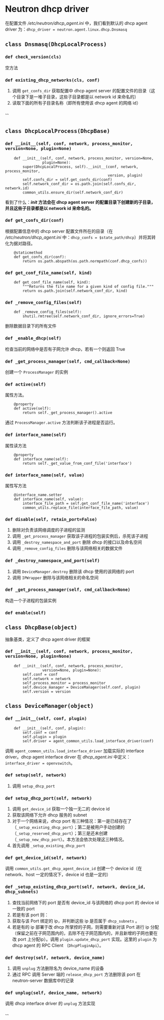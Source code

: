 # Neutron dhcp driver

在配置文件 */etc/neutron/dhcp_agent.ini* 中，我们看到默认的 dhcp agent driver 为：`dhcp_driver = neutron.agent.linux.dhcp.Dnsmasq`

## `class Dnsmasq(DhcpLocalProcess)`

### `def check_version(cls)`

空方法

### `def existing_dhcp_networks(cls, conf)`

1. 调用 `get_confs_dir` 获取配置中 dhcp agent server 的配置文件的目录（这个目录下是一堆子目录，这些子目录都是以 network id 来命名的）
2. 读取下面的所有子目录名称（即所有使用该 dhcp agent 的网络 id）

### ``


















## `class DhcpLocalProcess(DhcpBase)`

### `def __init__(self, conf, network, process_monitor, version=None, plugin=None)`

```
    def __init__(self, conf, network, process_monitor, version=None,
                 plugin=None):
        super(DhcpLocalProcess, self).__init__(conf, network, process_monitor,
                                               version, plugin)
        self.confs_dir = self.get_confs_dir(conf)
        self.network_conf_dir = os.path.join(self.confs_dir, network.id)
        common_utils.ensure_dir(self.network_conf_dir)
```

看到了什么：**_init_ 方法会在 dhcp agent server 的配置目录下创建新的子目录，并且这些子目录都是以 network id 来命名的。**

### `def get_confs_dir(conf)`

根据配置信息中的 dhcp server 配置文件所在的目录（在 */etc/neutron/dhcp_agent.ini* 中：`dhcp_confs = $state_path/dhcp`）并将其转化为据对路径。

```
    @staticmethod
    def get_confs_dir(conf):
        return os.path.abspath(os.path.normpath(conf.dhcp_confs))
```

### `def get_conf_file_name(self, kind)`

```
    def get_conf_file_name(self, kind):
        """Returns the file name for a given kind of config file."""
        return os.path.join(self.network_conf_dir, kind)
```

### `def _remove_config_files(self)`

```
    def _remove_config_files(self):
        shutil.rmtree(self.network_conf_dir, ignore_errors=True)
```

删除数据目录下的所有文件

### `def _enable_dhcp(self)`

检查当前的网络中是否有子网允许 dhcp，若有一个则返回 True

### `def _get_process_manager(self, cmd_callback=None)`

创建一个 `ProcessManager` 的实例

### `def active(self)`

属性方法。

```
    @property
    def active(self):
        return self._get_process_manager().active
```

通过 `ProcessManager.active` 方法判断该子进程是否运行。

### `def interface_name(self)`

属性读方法

```
    @property
    def interface_name(self):
        return self._get_value_from_conf_file('interface')
```

### `def interface_name(self, value)`

属性写方法

```
    @interface_name.setter
    def interface_name(self, value):
        interface_file_path = self.get_conf_file_name('interface')
        common_utils.replace_file(interface_file_path, value)
```

### `def disable(self, retain_port=False)`

1. 删除对负责该网络调度的子进程的监测
2. 调用 `_get_process_manager` 获取该子进程的包装实例后，杀死该子进程
3. 调用 `_destroy_namespace_and_port` 删除 dhcp 的接口以及命名空间
4. 调用 `_remove_config_files` 删除与该网络相关的数据文件

### `def _destroy_namespace_and_port(self)`

1. 调用 `DeviceManager.destroy` 删除该 dhcp 使用的该网络的 port
2. 调用 `IPWrapper` 删除与该网络相关的命名空间

### `def _get_process_manager(self, cmd_callback=None)`

构造一个子进程的包装实例

### `def enable(self)`











## `class DhcpBase(object)`

抽象基类，定义了 dhcp agent driver 的框架

### `def __init__(self, conf, network, process_monitor, version=None, plugin=None)`

```
    def __init__(self, conf, network, process_monitor,
                 version=None, plugin=None):
        self.conf = conf
        self.network = network
        self.process_monitor = process_monitor
        self.device_manager = DeviceManager(self.conf, plugin)
        self.version = version
```















## `class DeviceManager(object)`

### `def __init__(self, conf, plugin)`

```
    def __init__(self, conf, plugin):
        self.conf = conf
        self.plugin = plugin
        self.driver = agent_common_utils.load_interface_driver(conf)
```

调用 `agent_common_utils.load_interface_driver` 加载实际的 interface driver。dhcp agent interface dirver 在 *dhcp_agent.ini* 中定义：`interface_driver = openvswitch`。

### `def setup(self, network)`

1. 调用 `setup_dhcp_port`

### `def setup_dhcp_port(self, network)`

1. 调用 `get_device_id` 获取一个独一无二的 device id
2. 获取该网络下允许 dhcp 服务的 subnet
3. 对于一个网络来说，dhcp port 有三种情况：第一是已经存在了（`_setup_existing_dhcp_port`）；第二是被用户手动创建的（`_setup_reserved_dhcp_port`）；第三是还未创建（`_setup_new_dhcp_port`）。本方法会依次处理这三种情况。
4. 首先调用 `_setup_existing_dhcp_port`

### `def get_device_id(self, network)`

调用 `common_utils.get_dhcp_agent_device_id` 创建一个 device id（在 network、host 一定的情况下，device id 也是一定的）

### `def _setup_existing_dhcp_port(self, network, device_id, dhcp_subnets)`

1. 查找当前网络下的 port 是否有 device_id 与该网络的 dhcp port 的 device id 一致的 port
2. 若是有该 port 则：
 1. 获取与该 Port 绑定的 ip，并判断这些 ip 是否属于 `dhcp_subnets` 。
 2. 若是有的 ip 部署于改 dhcp 所掌控的子网，则需要重新对该 Port 进行 ip 分配（保留之前在子网范围内的，去除不在子网范围内的，并且新增的子网也要在改 port 上分配ip）。调用 `plugin.update_dhcp_port` 实现。这里的 `plugin` 为 dhcp agent 的 RPC Client （`DhcpPluginApi`）。

### `def destroy(self, network, device_name)`

1. 调用 `unplug` 方法删除名为 device_name 的设备
2. 通过 RPC 调用 Server 端的 `release_dhcp_port` 方法删除该 port 在 neutron-server 数据库中的记录
 
### `def unplug(self, device_name, network)`

调用 dhcp interface driver 的 `unplug` 方法实现

### ``








